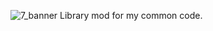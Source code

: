 ![7_banner](https://github.com/user-attachments/assets/86f4d4e6-11c0-411c-97fb-dd020527eaf1)
Library mod for my common code.
